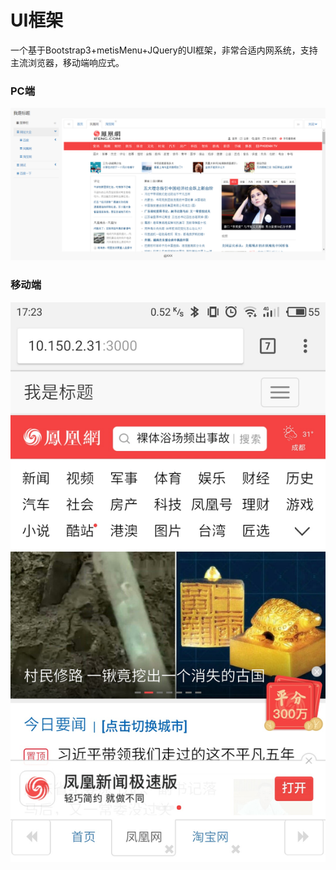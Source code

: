 # UI框架
一个基于Bootstrap3+metisMenu+JQuery的UI框架，非常合适内网系统，支持主流浏览器，移动端响应式。

### PC端

<img src="./img/pc.png"/> 

### 移动端

<img src="./img/mobile.jpg"/>

